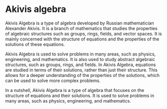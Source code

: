 # Akivis algebra

Akivis Algebra is a type of algebra developed by Russian mathematician Alexander Akivis. It is a branch of mathematics that studies the properties of algebraic structures such as groups, rings, fields, and vector spaces. It is mainly concerned with the structure of equations and the properties of the solutions of these equations.

Akivis Algebra is used to solve problems in many areas, such as physics, engineering, and mathematics. It is also used to study abstract algebraic structures, such as groups, rings, and fields. In Akivis Algebra, equations are studied in terms of their solutions, rather than just their structure. This allows for a deeper understanding of the properties of the solutions, which can be used to solve more complex problems.

In a nutshell, Akivis Algebra is a type of algebra that focuses on the structure of equations and their solutions. It is used to solve problems in many areas, such as physics, engineering, and mathematics.
